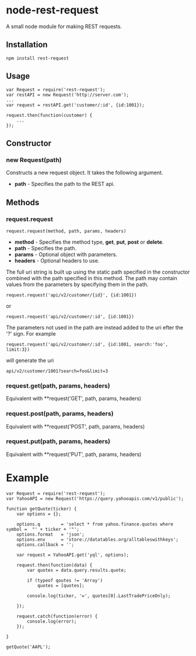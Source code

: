 # node-rest-request
A small node module for making REST requests.

## Installation
	npm install rest-request

## Usage
	var Request = require('rest-request');
	var restAPI = new Request('http://server.com');
	...	
	var request = restAPI.get('customer/:id', {id:1001});
	
	request.then(function(customer) {
		...
	});

## Constructor

### new Request(path)

Constructs a new request object. It takes the following argument.

- **path** - Specifies the path to the REST api.

## Methods

### request.request

	request.request(method, path, params, headers)
	
- **method** - Specifies the method type, **get**, **put**, **post** or **delete**.
- **path** - Specifies the path.
- **params** - Optional object with parameters.
- **headers** - Optional headers to use.

The full uri string is built up using the static path specified in
the constructor combined with the path specified in this method.
The path may contain values from the parameters by
specifying them in the path.

	request.request('api/v2/customer/{id}', {id:1001})

or

	request.request('api/v2/customer/:id', {id:1001})

The parameters not used in the path are instead added 
to the uri efter the '?' sign. For example

	request.request('api/v2/customer/:id', {id:1001, search:'foo', limit:3})

will generate the uri

	api/v2/customer/1001?search=foo&limit=3

### request.get(path, params, headers)

Equivalent with **request('GET', path, params, headers)

### request.post(path, params, headers)

Equivalent with **request('POST', path, params, headers)

### request.put(path, params, headers)

Equivalent with **request('PUT', path, params, headers)



# Example
	var Request = require('rest-request');
	var YahooAPI = new Request('https://query.yahooapis.com/v1/public');
	
	function getQuote(ticker) {
		var options = {};
		
		options.q        = 'select * from yahoo.finance.quotes where symbol =  "' + ticker + '"';
		options.format   = 'json';
		options.env      = 'store://datatables.org/alltableswithkeys';
		options.callback = '';
		
		var request = YahooAPI.get('yql', options);
		
		request.then(function(data) {
			var quotes = data.query.results.quote;
			
			if (typeof qoutes != 'Array')
				quotes = [quotes];
				
			console.log(ticker, '=', quotes[0].LastTradePriceOnly);		
			
		});
	
		request.catch(function(error) {
			console.log(error);
		});
		
	}
	
	getQuote('AAPL');